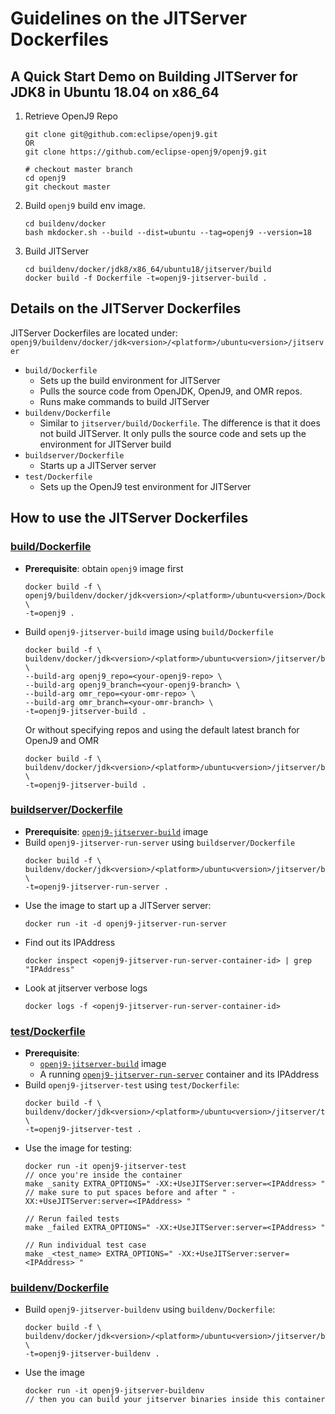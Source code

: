 <!--
Copyright (c) 2018, 2021 IBM Corp. and others

This program and the accompanying materials are made available under
the terms of the Eclipse Public License 2.0 which accompanies this
distribution and is available at https://www.eclipse.org/legal/epl-2.0/
or the Apache License, Version 2.0 which accompanies this distribution and
is available at https://www.apache.org/licenses/LICENSE-2.0.

This Source Code may also be made available under the following
Secondary Licenses when the conditions for such availability set
forth in the Eclipse Public License, v. 2.0 are satisfied: GNU
General Public License, version 2 with the GNU Classpath
Exception [1] and GNU General Public License, version 2 with the
OpenJDK Assembly Exception [2].

[1] https://www.gnu.org/software/classpath/license.html
[2] http://openjdk.java.net/legal/assembly-exception.html

SPDX-License-Identifier: EPL-2.0 OR Apache-2.0 OR GPL-2.0 WITH Classpath-exception-2.0 OR LicenseRef-GPL-2.0 WITH Assembly-exception
-->

# Guidelines on the JITServer Dockerfiles

## A Quick Start Demo on Building JITServer for JDK8 in Ubuntu 18.04 on x86_64
1. Retrieve OpenJ9 Repo
   ```
   git clone git@github.com:eclipse/openj9.git
   OR
   git clone https://github.com/eclipse-openj9/openj9.git

   # checkout master branch
   cd openj9
   git checkout master
   ```
2. Build `openj9` build env image.
   ```
   cd buildenv/docker
   bash mkdocker.sh --build --dist=ubuntu --tag=openj9 --version=18
   ```
3. Build JITServer
   ```
   cd buildenv/docker/jdk8/x86_64/ubuntu18/jitserver/build
   docker build -f Dockerfile -t=openj9-jitserver-build .
   ```

## Details on the JITServer Dockerfiles
JITServer Dockerfiles are located under: `openj9/buildenv/docker/jdk<version>/<platform>/ubuntu<version>/jitserver`
- `build/Dockerfile`
   - Sets up the build environment for JITServer
   - Pulls the source code from OpenJDK, OpenJ9, and OMR repos.
   - Runs make commands to build JITServer
- `buildenv/Dockerfile`
    - Similar to `jitserver/build/Dockerfile`. The difference is that it does not build JITServer. It only pulls the source code and sets up the environment for JITServer build
- `buildserver/Dockerfile`
   - Starts up a JITServer server
- `test/Dockerfile`
   - Sets up the OpenJ9 test environment for JITServer

## How to use the JITServer Dockerfiles
### [build/Dockerfile](https://github.com/eclipse-openj9/openj9/blob/master/buildenv/docker/jdk8/x86_64/ubuntu18/jitserver/build/Dockerfile)
- **Prerequisite**: obtain `openj9` image first
   ```
   docker build -f \
   openj9/buildenv/docker/jdk<version>/<platform>/ubuntu<version>/Dockerfile \
   -t=openj9 .
   ```
- <a name="openj9-jitserver-build"></a>Build `openj9-jitserver-build` image using `build/Dockerfile`
   ```
  docker build -f \
  buildenv/docker/jdk<version>/<platform>/ubuntu<version>/jitserver/build/Dockerfile \
  --build-arg openj9_repo=<your-openj9-repo> \
  --build-arg openj9_branch=<your-openj9-branch> \
  --build-arg omr_repo=<your-omr-repo> \
  --build-arg omr_branch=<your-omr-branch> \
  -t=openj9-jitserver-build .
  ```
  Or without specifying repos and using the default latest branch for OpenJ9 and OMR
  ```
  docker build -f \
  buildenv/docker/jdk<version>/<platform>/ubuntu<version>/jitserver/build/Dockerfile \
  -t=openj9-jitserver-build .
  ```

### [buildserver/Dockerfile](https://github.com/eclipse-openj9/openj9/blob/master/buildenv/docker/jdk8/x86_64/ubuntu18/jitserver/buildserver/Dockerfile)
- **Prerequisite**: [`openj9-jitserver-build`](#openj9-jitserver-build) image
- Build `openj9-jitserver-run-server` using `buildserver/Dockerfile`
   ```
   docker build -f \
   buildenv/docker/jdk<version>/<platform>/ubuntu<version>/jitserver/buildserver/Dockerfile \
   -t=openj9-jitserver-run-server .
   ```
- <a name="openj9-jitserver-run-server"></a>Use the image to start up a JITServer server:
   ```
   docker run -it -d openj9-jitserver-run-server
   ```
- Find out its IPAddress
   ```
   docker inspect <openj9-jitserver-run-server-container-id> | grep "IPAddress"
   ```
- Look at jitserver verbose logs
   ```
   docker logs -f <openj9-jitserver-run-server-container-id>
   ```

### [test/Dockerfile](https://github.com/eclipse-openj9/openj9/blob/master/buildenv/docker/jdk8/x86_64/ubuntu18/jitserver/test/Dockerfile)
- **Prerequisite**:
   - [`openj9-jitserver-build`](#openj9-jitserver-build) image
   - A running [`openj9-jitserver-run-server`](#openj9-jitserver-run-server) container and its IPAddress
- Build `openj9-jitserver-test` using `test/Dockerfile`:
   ```
   docker build -f \
   buildenv/docker/jdk<version>/<platform>/ubuntu<version>/jitserver/test/Dockerfile \
   -t=openj9-jitserver-test .
   ```
- Use the image for testing:
   ```
   docker run -it openj9-jitserver-test
   // once you're inside the container
   make _sanity EXTRA_OPTIONS=" -XX:+UseJITServer:server=<IPAddress> "
   // make sure to put spaces before and after " -XX:+UseJITServer:server=<IPAddress> "

   // Rerun failed tests
   make _failed EXTRA_OPTIONS=" -XX:+UseJITServer:server=<IPAddress> "

   // Run individual test case
   make _<test_name> EXTRA_OPTIONS=" -XX:+UseJITServer:server=<IPAddress> "
   ```

### [buildenv/Dockerfile](https://github.com/eclipse-openj9/openj9/blob/master/buildenv/docker/jdk8/x86_64/ubuntu18/jitserver/buildenv/Dockerfile)
- Build `openj9-jitserver-buildenv` using `buildenv/Dockerfile`:
   ```
   docker build -f \
   buildenv/docker/jdk<version>/<platform>/ubuntu<version>/jitserver/buildenv/Dockerfile \
   -t=openj9-jitserver-buildenv .
   ```
- Use the image
   ```
   docker run -it openj9-jitserver-buildenv
   // then you can build your jitserver binaries inside this container
   ```
